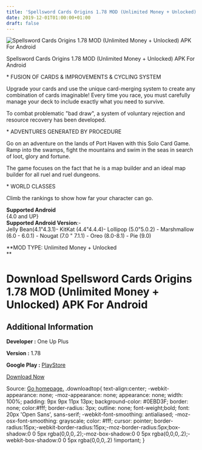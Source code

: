 ```yaml
---
title: 'Spellsword Cards Origins 1.78 MOD (Unlimited Money + Unlocked) APK For Android'
date: 2019-12-01T01:00:00+01:00
draft: false
---
```


![Spellsword Cards Origins 1.78 MOD (Unlimited Money + Unlocked) APK For Android](https://i2.wp.com/apkhome.net/wp-content/uploads/2019/11/Spellsword-Cards-Origins-1.78-MOD-Unlimited-Money-Unlocked.png "Spellsword Cards Origins 1.78 MOD (Unlimited Money + Unlocked) APK For Android")

  

Spellsword Cards Origins 1.78 MOD (Unlimited Money + Unlocked) APK For Android

\* FUSION OF CARDS & IMPROVEMENTS & CYCLING SYSTEM

Upgrade your cards and use the unique card-merging system to create any combination of cards imaginable! Every time you race, you must carefully manage your deck to include exactly what you need to survive.

To combat problematic "bad draw", a system of voluntary rejection and resource recovery has been developed.

\* ADVENTURES GENERATED BY PROCEDURE

Go on an adventure on the lands of Port Haven with this Solo Card Game. Ramp into the swamps, fight the mountains and swim in the seas in search of loot, glory and fortune.

The game focuses on the fact that he is a map builder and an ideal map builder for all ruel and ruel dungeons.

\* WORLD CLASSES

Climb the rankings to show how far your character can go.

**Supported Android**  
{4.0 and UP}  
**Supported Android Version**:-  
Jelly Bean(4.1"4.3.1)- KitKat (4.4"4.4.4)- Lollipop (5.0"5.0.2) - Marshmallow (6.0 - 6.0.1) - Nougat (7.0 " 7.1.1) - Oreo (8.0-8.1) - Pie (9.0)

**MOD TYPE: Unlimited Money + Unlocked  
**

Download Spellsword Cards Origins 1.78 MOD (Unlimited Money + Unlocked) APK For Android
=======================================================================================

Additional Information
----------------------

**Developer :** One Up Plus

**Version :** 1.78

**Google Play :** [PlayStore](https://play.google.com/store/apps/details?id=com.oneupplus.SpellswordOrigins)

  

[Download Now](https://store4app.co/post/spellsword-cards-origins-1-78-mod-unlimited-money-unlocked-apk-for-android_1575144358)

  
Source: [Go homepage.](https://store4app.co/post/spellsword-cards-origins-1-78-mod-unlimited-money-unlocked-apk-for-android_1575144358) .downloadtop{ text-align:center; -webkit-appearance: none; -moz-appearance: none; appearance: none; width: 100%; padding: 9px 9px 11px 13px; background-color: #0EBD3F; border: none; color:#fff; border-radius: 3px; outline: none; font-weight;bold; font: 20px 'Open Sans', sans-serif; -webkit-font-smoothing: antialiased; -moz-osx-font-smoothing: grayscale; color: #fff; cursor: pointer; border-radius:15px;-webkit-border-radius:15px;-moz-border-radius:5px;box-shadow:0 0 5px rgba(0,0,0,.2);-moz-box-shadow:0 0 5px rgba(0,0,0,.2);-webkit-box-shadow:0 0 5px rgba(0,0,0,.2) !important; }